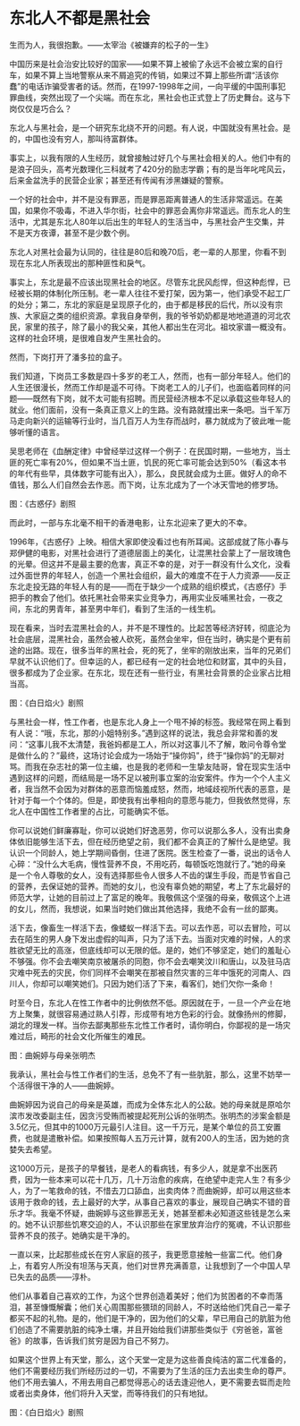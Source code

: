 # 东北人不都是黑社会



生而为人，我很抱歉。——太宰治《被嫌弃的松子的一生》



中国历来是社会治安比较好的国家——如果不算上被偷了永远不会被立案的自行车，如果不算上当地警察从来不屑追究的传销，如果过不算上那些所谓“活该你蠢”的电话诈骗受害者的话。然而，在1997-1998年之间，一向平缓的中国刑事犯罪曲线，突然出现了一个尖端。而在东北，黑社会也正式登上了历史舞台。这与下岗仅仅是巧合么？



东北人与黑社会，是一个研究东北绕不开的问题。有人说，中国就没有黑社会。是的，中国也没有穷人，那叫待富群体。



事实上，以我有限的人生经历，就曾接触过好几个与黑社会相关的人。他们中有的是浪子回头，高考光数理化三科就考了420分的励志学霸；有的是当年叱咤风云，后来金盆洗手的民营企业家；甚至还有传闻有涉黑嫌疑的警察。



一个好的社会中，并不是没有罪恶，而是罪恶距离普通人的生活非常遥远。在美国，如果你不吸毒，不进入华尔街，社会中的罪恶会离你非常遥远。而东北人的生活中，尤其是东北人80年以后出生的年轻人的生活当中，与黑社会产生交集，并不是天方夜谭，甚至不是少数个例。



东北人对黑社会最为认同的，往往是80后和晚70后，老一辈的人那里，你看不到现在东北人所表现出的那种匪性和戾气。



事实上，东北是最不应该出现黑社会的地区。尽管东北民风彪悍，但这种彪悍，已经被长期的体制化所压制。老一辈人往往不爱打架，因为第一，他们承受不起工厂的处分；第二，东北的家庭是呈现原子化的，由于都是移民的后代，所以没有宗族、大家庭之类的组织资源。拿我自身举例，我的爷爷奶奶都是地地道道的河北农民，家里的孩子，除了最小的我父亲，其他人都出生在河北。祖坟家谱一概没有。这样的社会环境，是很难自发产生黑社会的。



然而，下岗打开了潘多拉的盒子。



我们知道，下岗员工多数是四十多岁的老工人，然而，也有一部分年轻人。他们的人生还很漫长，然而工作却是遥不可待。下岗老工人的儿子们，也面临着同样的问题——既然有下岗，就不太可能有招聘。而民营经济根本不足以承载这些年轻人的就业。他们面前，没有一条真正意义上的生路。没有路就撞出来一条吧。当千军万马走向新兴的运输等行业时，当几百万人为生存而战时，暴力就成为了彼此唯一能够听懂的语言。



吴思老师在《血酬定律》中曾经举过这样一个例子：在民国时期，一些地方，当土匪的死亡率有20%，但如果不当土匪，饥民的死亡率可能会达到50%（看这本书的年代有些早，具体数字可能有出入），那么，良民就会成为土匪。做好人的命不值钱，那么人们自然会去作恶。而下岗，让东北成为了一个冰天雪地的修罗场。





图：《古惑仔》剧照



而此时，一部与东北毫不相干的香港电影，让东北迎来了更大的不幸。



1996年，《古惑仔》上映。相信大家即使没看过也有所耳闻。这部成就了陈小春与郑伊健的电影，对黑社会进行了道德层面上的美化，让混黑社会蒙上了一层玫瑰色的光晕。但这并不是最主要的危害，真正不幸的是，对于一群没有什么文化，没看过外面世界的年轻人，创造一个黑社会组织，最大的难度不在于人力资源——反正东北走投无路的年轻人有的是——而在于缺少一个成熟的组织模式，《古惑仔》手把手的教会了他们。依托黑社会带来实业竞争力，再用实业反哺黑社会，一夜之间，东北的男青年，甚至男中年们，看到了生活的一线生机。



现在看来，当时去混黑社会的人，并不是不理性的。比起苦等经济好转，彻底沦为社会底层，混黑社会，虽然会被人砍死，虽然会坐牢，但在当时，确实是个更有前途的出路。现在，很多当年的黑社会，死的死了，坐牢的刚放出来，当年的兄弟们早就不认识他们了。但幸运的人，都已经有一定的社会地位和财富，其中的头目，很多都成为了企业家。在东北，现在还有一些行业，有黑社会背景的企业家占比相当高。



图：《白日焰火》剧照



与黑社会一样，性工作者，也是东北人身上一个甩不掉的标签。我经常在网上看到有人说：“哦，东北，那的小姐特别多。”遇到这样的说法，我总会非常和善的发问：“这事儿我不太清楚，我爸妈都是工人，所以对这事儿不了解，敢问令尊令堂是做什么的？”最终，这场讨论会成为一场始于“操你妈”，终于“操你妈”的无聊对骂。而我在杂志社的第一位主编，也是我的老师和一生挚友陆哥，曾在现实生活中遇到这样的问题，而结局是一场不足以被刑事立案的治安案件。作为一个个人主义者，我当然不会因为对群体的恶意而恼羞成怒，然而，地域歧视所代表的恶意，是针对于每一个个体的。但是，即使我有出拳相向的意愿与能力，但我依然觉得，东北人在中国性工作者里的占比，可能确实不低。



你可以说她们鲜廉寡耻，你可以说她们好逸恶劳，你可以说那么多人，没有出卖身体依旧能够生活下去，但在经历绝望之前，我们都不会真正的了解什么是绝望。我认识一个同龄人，她上学期间昏倒，住进了医院。医生检查了一番，说出的话令人心碎：“没什么大毛病，慢性营养不良，不用吃药，每顿饭吃饱就行了。”她的母亲是一个令人尊敬的女人，没有选择那些令人很多人不齿的谋生手段，而是节省自己的营养，去保证她的营养。而她的女儿，也没有辜负她的期望，考上了东北最好的师范大学，让她的目前过上了富足的晚年。我敬佩这个坚强的母亲，敬佩这个上进的女儿，然而，我想说，如果当时她们做出其他选择，我绝不会有一丝的鄙夷。



活下去，像畜生一样活下去，像蝼蚁一样活下去。可以去作恶，可以去冒险，可以去在陌生的男人身下发出虚假的叫声，只为了活下去。当面对灾难的时候，人的求胜欲望无比的高涨，但底线却可以无限的低。是的，她们不够坚定，她们的羞耻心不够强。你不会去嘲笑南京被屠杀的同胞，你不会去嘲笑汶川和唐山，以及驻马店灾难中死去的灾民，你们同样不会嘲笑在那被自然灾害的三年中饿死的河南人、四川人，你却可以嘲笑她们。只因为她们活了下来，看客们，她们欠你一条命！



时至今日，东北人在性工作者中的比例依然不低。原因就在于，一旦一个产业在地方上聚集，就很容易通过熟人引荐，形成带有地方色彩的行会。就像扬州的修脚，湖北的理发一样。当你去鄙夷那些东北性工作者时，请你明白，你鄙视的是一场灾难过后，畸形的社会文化所催生的难民。





图：曲婉婷与母亲张明杰



我承认，黑社会与性工作者们的生活，总免不了有一些肮脏，那么，这里不妨举一个活得很干净的人——曲婉婷。



曲婉婷因为说自己的母亲是英雄，而成为全体东北人的公敌。她的母亲就是原哈尔滨市发改委副主任，因贪污受贿而被提起死刑公诉的张明杰。张明杰的涉案金额是3.5亿元，但其中的1000万元最引人注目。这一千万元，是某个单位的员工安置费，也就是遣散补偿。如果按照每人五万元计算，就有200人的生活，因为她的贪婪失去希望。



这1000万元，是孩子的早餐钱，是老人的看病钱，有多少人，就是拿不出医药费，因为一些本来可以花十几万，几十万治愈的疾病，在绝望中走完人生？有多少人，为了一笔救命的钱，不惜去刀口舔血，出卖肉体？而曲婉婷，却可以用这些本该用于救命的钱，去上最好的大学，从事自己喜欢的事业，展现自己确实不错的音乐才华。我毫不怀疑，曲婉婷与这些罪恶无关，她甚至都未必知道这些钱是怎么来的。她不认识那些饥寒交迫的人，不认识那些在家里放弃治疗的冤魂，不认识那些营养不良的孩子。她确实是干净的。



一直以来，比起那些成长在穷人家庭的孩子，我更愿意接触一些富二代。他们身上，有着穷人所没有坦荡与天真，他们对世界充满善意，让我想到了一个中国人早已失去的品质——淳朴。



他们从事着自己喜欢的工作，为这个世界创造着美好；他们为贫困者的不幸而落泪，甚至慷慨解囊；他们关心周围那些猥琐的同龄人，不时送给他们凭自己一辈子都买不起的礼物。是的，他们是干净的，因为他们的父辈，早已用自己的肮脏为他们创造了不需要肮脏的纯净土壤，并且开始给我们讲那些类似于《穷爸爸，富爸爸》的故事，告诉我们贫穷是因为自己不努力。



如果这个世界上有天堂，那么，这个天堂一定是为这些善良纯洁的富二代准备的，他们不需要经历我们所经历过的一切，不需要为了生活的压力去出卖生命的尊严。他们不用去骗人，不用去用自己都觉得恶心的话去逢迎他人，更不需要去铤而走险或者出卖身体，他们将升入天堂，而等待我们的只有地狱。





图：《白日焰火》剧照


